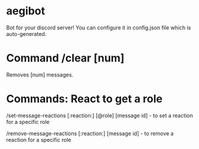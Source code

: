 # aegibot

Bot for your discord server!
You can configure it in config.json file which is auto-generated.

# Command /clear [num]

Removes [num] messages.

# Commands: React to get a role

/set-message-reactions [:reaction:] [@role] [message id] - to set a reaction for a specific role

/remove-message-reactions [:reaction:] [message id] - to remove a reaction for a specific role
